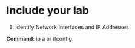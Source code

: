 # Include your lab 

 1) Identify Network Interfaces and IP Addresses

 **Command**: ip a or ifconfig

 

 